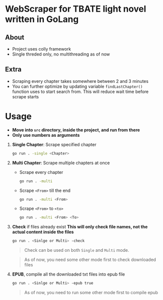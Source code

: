 # WebScraper for TBATE light novel written in GoLang
## About
* Project uses colly framework
* Single threded only, no multithreading as of now
## Extra
* Scraping every chapter takes somewhere between 2 and 3 minutes
* You can further optimize by updating variable `findLastChapter()` function uses to start search from. This will reduce wait time before scrape starts
# Usage
* **Move into `src` directory, inside the project, and run from there**
* **Only use numbers as arguments**

1. **Single Chapter**: Scrape specified chapter
    ```bash
    go run . -single <Chapter>
    ```
2. **Multi Chapter**: Scrape multiple chapters at once 
    * Scrape every chapter
        ```bash
        go run . -multi
        ```
    * Scrape `<From>` till the end
        ```bash
        go run . -multi <From>
        ```
    * Scrape `<From>` to `<to>`
        ```bash
        go run . -multi <From> <To>
        ```
3. **Check** if files already exist
    **This will only check file names, not the actual content inside the files**
    ```bash
    go run . <Sinlge or Multi> -check
    ```
    > Check can be used on both `Single` and `Multi` mode.
    
    > As of now, you need some other mode first to check downloaded files

4. **EPUB**, compile all the downloaded txt files into epub file
    ```bash
    go run . <Sinlge or Multi> -epub true
    ```
    > As of now, you need to run some other mode first to compile epub